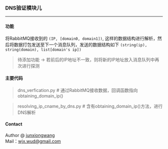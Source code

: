 ### DNS验证模块儿
----------

#### 功能
将RabbitMQ接收到的 ```(IP, [domain0, domain1])```, 这样的数据结构进行解析，然后将数据打包发送至下一个消息队列，发送的数据结构如下 ```(string(ip), string(domain), list[domain's ip])```

> 待添加功能 -> 若前后的IP地址不一致，则将新的IP地址放入消息队列中再次进行探测

#### 主要代码
> dns_verfication.py  # 通过RabbitMQ接收数据，回调函数指向obtaining_domain_ip()  

> resolving_ip_cname_by_dns.py  # 含有obtaining_domain_ip()方法，进行DNS解析  

#### Contact
Author @ [junxiongwang](http://wudly.cn)  
Mail：wjx.wud@gmail.com